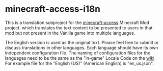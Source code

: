 # minecraft-access-i18n

This is a translation subproject for the [minecraft-access](https://github.com/khanshoaib3/minecraft-access) Minecraft Mod project, which translates the text content to be presented to users in that mod but not present in the Vanilla game into multiple languages.

The English version is used as the original text.
Please feel free to submit or discuss translations in other languages.
Each language should have its own independent configuration file.
The naming of configuration files for the languages need to be the same as the "in-game" Locale Code on the [wiki](https://minecraft.fandom.com/wiki/Language#Languages). For example file for the "English (US)" (American English) is "en_us.json".

[//]: # (## Untranslated Keys)

[//]: # ()
[//]: # (### For zh_cn)

[//]: # ()
[//]: # (| Key                                               | English value    |)

[//]: # (|---------------------------------------------------|------------------|)

[//]: # (| minecraft_access.read_crosshair.sign_back_content | %s back says: %s |)
